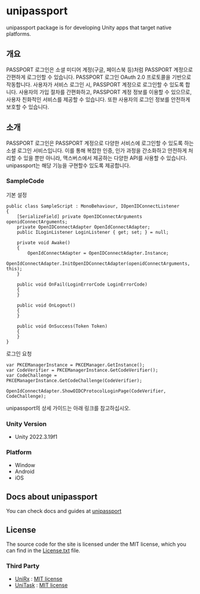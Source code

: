 # unipassport

unipassport package is for developing Unity apps that target native platforms.

## 개요
PASSPORT 로그인은 소셜 미디어 계정(구글, 페이스북 등)처럼 PASSPORT 계정으로 간편하게 로그인할 수 있습니다. PASSPORT 로그인 OAuth 2.0 프로토콜을 기반으로 작동합니다. 사용자가 서비스 로그인 시, PASSPORT 계정으로 로그인할 수 있도록 합니다. 사용자의 가입 절차를 간편화하고, PASSPORT 계정 정보를 이용할 수 있으므로, 사용자 친화적인 서비스를 제공할 수 있습니다. 또한 사용자의 로그인 정보를 안전하게 보호할 수 있습니다. 

## 소개
PASSPORT 로그인은 PASSPORT 계정으로 다양한 서비스에 로그인할 수 있도록 하는 소셜 로그인 서비스입니다. 이를 통해 복잡한 인증, 인가 과정을 간소화하고 안전하게 처리할 수 있을 뿐만 아니라, 맥스버스에서 제공하는 다양한 API를 사용할 수 있습니다. unipassport는 해당 기능을 구현할수 있도록 제공합니다.

### SampleCode

기본 설정  

```
public class SampleScript : MonoBehaviour, IOpenIDConnectListener
{
    [SerializeField] private OpenIDConnectArguments openidConnectArguments;
    private OpenIDConnectAdapter OpenIdConnectAdapter;
    public ILoginListener LoginListener { get; set; } = null;

    private void Awake()
    {
        OpenIdConnectAdapter = OpenIDConnectAdapter.Instance;
        OpenIdConnectAdapter.InitOpenIDConnectAdapter(openidConnectArguments, this);
    }

    public void OnFail(LoginErrorCode LoginErrorCode)
    {
    }

    public void OnLogout()
    {
    }

    public void OnSuccess(Token Token)
    {
    }
}
```

로그인 요청   

```
var PKCEManagerInstance = PKCEManager.GetInstance();
var CodeVerifier = PKCEManagerInstance.GetCodeVerifier();
var CodeChallenge = PKCEManagerInstance.GetCodeChallenge(CodeVerifier);

OpenIdConnectAdapter.ShowOIDCProtocolLoginPage(CodeVerifier, CodeChallenge);
```

unipassport의 상세 가이드는 아래 링크를 참고하십시오.

### Unity Version
* Unity 2022.3.19f1

### Platform
* Window
* Android
* iOS

## Docs about unipassport
You can check docs and guides at [unipassport](https://doc.maxverse.io/passport-login-sdk)

## License
The source code for the site is licensed under the MIT license, which you can find in the [License.txt](https://github.com/maxstdev/unipassport/blob/main/LICENSE.txt) file.

### Third Party
* [UniRx](https://github.com/neuecc/UniRx.git) : [MIT license](https://github.com/neuecc/UniRx/blob/master/LICENSE)
* [UniTask](https://github.com/Cysharp/UniTask.git) : [MIT license](https://github.com/Cysharp/UniTask/blob/master/LICENSE)
